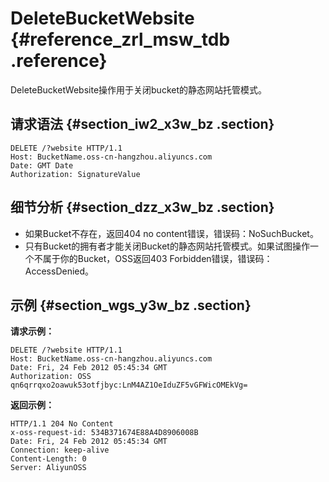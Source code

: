 # DeleteBucketWebsite {#reference_zrl_msw_tdb .reference}

DeleteBucketWebsite操作用于关闭bucket的静态网站托管模式。

## 请求语法 {#section_iw2_x3w_bz .section}

```
DELETE /?website HTTP/1.1
Host: BucketName.oss-cn-hangzhou.aliyuncs.com
Date: GMT Date
Authorization: SignatureValue
```

## 细节分析 {#section_dzz_x3w_bz .section}

-   如果Bucket不存在，返回404 no content错误，错误码：NoSuchBucket。
-   只有Bucket的拥有者才能关闭Bucket的静态网站托管模式。如果试图操作一个不属于你的Bucket，OSS返回403 Forbidden错误，错误码：AccessDenied。

## 示例 {#section_wgs_y3w_bz .section}

**请求示例：**

```
DELETE /?website HTTP/1.1
Host: BucketName.oss-cn-hangzhou.aliyuncs.com 
Date: Fri, 24 Feb 2012 05:45:34 GMT  
Authorization: OSS qn6qrrqxo2oawuk53otfjbyc:LnM4AZ1OeIduZF5vGFWicOMEkVg=

```

**返回示例：**

```
HTTP/1.1 204 No Content 
x-oss-request-id: 534B371674E88A4D8906008B
Date: Fri, 24 Feb 2012 05:45:34 GMT
Connection: keep-alive
Content-Length: 0  
Server: AliyunOSS
```

